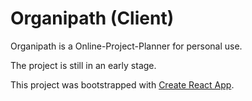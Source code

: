 # Organipath (Client)

Organipath is a Online-Project-Planner for personal use.

The project is still in an early stage. 


This project was bootstrapped with [Create React App](https://github.com/facebook/create-react-app).
